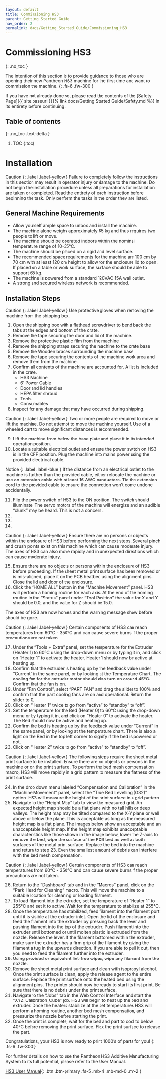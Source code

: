 ```yaml
---
layout: default
title: Commissioning HS3
parent: Getting Started Guide
nav_order: 2
permalink: docs/Getting_Started_Guide/Commissioning_HS3
---
```


# Commissioning HS3
{: .no_toc }

The intention of this section is to provide guidance to those who are opening their new Pantheon HS3 machine for the first time and want to commission the machine.
{: .fs-6 .fw-300 }

If you have not already done so, please read the contents of the [Safety Page]({{ site.baseurl }}{% link docs/Getting Started Guide/Safety.md %}) in its entirety before continuing.

## Table of contents
{: .no_toc .text-delta }

1. TOC
{:toc}

# Installation

Caution
{: .label .label-yellow }
Failure to completely follow the instructions in this section may result in operator injury or damage to the machine. Do not begin the installation procedure unless all preparations for installation are taken or completed. Read the entirety of each instruction before beginning the task. Only perform the tasks in the order they are listed.

## General Machine Requirements
- Allow yourself ample space to unbox and install the machine.
- The machine alone weighs approximately 65 kg and thus requires two people to lift or move.
- The machine should be operated indoors within the nominal temperature range of 10-35℃.
- The machine should be placed on a rigid and level surface.
- The recommended space requirements for the machine are 100 cm by 70 cm with at least 120 cm height to allow for the enclosure lid to open. If placed on a table or work surface, the surface should be able to support 65 kg.
- The machine is powered from a standard 120VAC 15A wall outlet.
- A strong and secured wireless network is recommended.

## Installation Steps

Caution
{: .label .label-yellow }
Use protective gloves when removing the machine from the shipping box.

1. Open the shipping box with a flathead screwdriver to bend back the tabs at the edges and bottom of the crate.
2. Remove the tape securing the door and lid of the machine.
3. Remove the protective plastic film from the machine
4. Remove the shipping straps securing the machine to the crate base
5. Remove the Wooden braces surrounding the machine base
6. Remove the tape securing the contents of the machine work area and remove them from the machine.
7. Confirm all contents of the machine are accounted for. A list is included in the crate.
    - HS3 Machine
    - 6’ Power Cable
    - Door and lid handles
    - HEPA filter shroud
    - Tools
    - Consumables
8. Inspect for any damage that may have occurred during shipping.

Caution
{: .label .label-yellow }
Two or more people are required to move or lift the machine. Do not attempt to move the machine yourself. Use of a wheeled cart to move significant distances is recommended.

9. Lift the machine from below the base plate and place it in its intended operation position. 
10. Locate a suitable electrical outlet and ensure the power switch on HS3 is in the OFF position. Plug the machine into mains power using the provided electrical cable.

Notice
{: .label .label-blue }
If the distance from an electrical outlet to the machine is further than the provided cable, either relocate the machine or use an extension cable with at least 16 AWG conductors. Tie the extension cord to the provided cable to ensure the connection won’t come undone accidentally. 

11. Flip the power switch of HS3 to the ON position. The switch should illuminate. The servo motors of the machine will energize and an audible “clunk” may be heard. This is not a concern.
12. 
13. 
14. 

Caution
{: .label .label-yellow }
Ensure there are no persons or objects within the enclosure of HS3 before performing the next steps. Several pinch and crush points exist on this machine which can cause moderate injury. The axes of HS3 can also move rapidly and in unexpected directions which can cause moderate injury. 

15. Ensure there are no objects or persons within the enclosure of HS3 before proceeding. If the sheet metal print surface has been removed or is mis-aligned, place it on the PCB heatbed using the alignment pins. Close the lid and door of the enclosure.
16. Click the “HOME ALL” button in the “Machine Movement” panel. HS3 will perform a homing routine for each axis. At the end of the homing routine in the “Status” panel under “Tool Position” the value for X and Y should be 0.0, and the value for Z should be 15.0.

The axes of HS3 are now homes and the warning message show before should be gone.

Caution
{: .label .label-yellow }
Certain components of HS3 can reach temperatures from 60℃ - 350℃ and can cause severe burns if the proper precautions are not taken.

17. Under the “Tools + Extra” panel, set the temperature for the Extruder (Heater 1) to 60℃ using the drop-down menu or by typing it in, and click on “Heater 1” to activate the heater. Heater 1 should now be active at heating up.
18. Confirm that the extruder is heating up by the feedback value under “Current” in the same panel, or by looking at the Temperature Chart. The cooling fan for the extruder motor should also turn on around 45℃. Confirm that the fan is on.
19. Under “Fan Control”, select “PART FAN” and drag the slider to 100% and confirm that the part cooling fans are on and operational. Return the slider to 0.
20. Click on “Heater 1” twice to go from “active” to “standby” to “off”.
21. Set the temperature for the Bed (Heater 0) to 60℃ using the drop-down menu or by typing it in, and click on “Heater 0” to activate the heater. The Bed should now be active and heating up.
22. Confirm the bed is heating up by the feedback value under “Current” in the same panel, or by looking at the temperature chart. There is also a light on the Bed in the top left corner to signify if the bed is powered or not.
23. Click on “Heater 2” twice to go from “active” to “standby” to “off”.

Caution
{: .label .label-yellow }
The following steps require the sheet metal print surface to be installed. Ensure there are no objects or persons in the machine or on the print surface. To perform the bed mesh compensation macro, HS3 will move rapidly in a grid pattern to measure the flatness of the print surface.

24. In the drop down menu labeled “Compensation and Calibration” in the “Machine Movement” panel, select the “True Bed Levelling (G32)” option. HS3 will measure the height of the print surface in a grid pattern.
25. Navigate to the “Height Map” tab to view the measured grid. An expected height map should be a flat plane with no tall hills or deep valleys. The height map may be tilted compared to the X-Y plane or well above or below the plane. This is acceptable as long as the measured height map is a flat plane. The images below show an acceptable and an unacceptable height map. If the height map exhibits unacceptable characteristics like those shown in the image below, lower the Z-axis to remove the bed, wipe the surface of the PCB bed as well as both surfaces of the metal print surface. Replace the bed into the machine and return to step 23. Even the smallest amount of debris can interfere with the bed mesh compensation. 

Caution
{: .label .label-yellow }
Certain components of HS3 can reach temperatures from 60℃ - 350℃ and can cause severe burns if the proper precautions are not taken.

26. Return to the “Dashboard” tab and in the “Macros” panel, click on the “Park Head for Cleaning” macro. This will move the machine to a suitable location for cleaning or loading filament.
27. To load filament into the extruder, set the temperature of “Heater 1” to 255℃ and set it to active. Wait for the temperature to stabilize at 255℃.
28. Once the temperature has stabilized, feed filament into the filament port until it is visible at the extruder inlet. Open the lid of the enclosure and feed the filament into the extruder by pressing back the lever and pushing filament into the top of the extruder. Push filament into the extruder until bottomed or until molten plastic is extruded from the nozzle. Release the lever. If the filament bottomed within the extruder, make sure the extruder has a firm grip of the filament by giving the filament a tug in the upwards direction. If you are able to pull it out, then you need to feed the filament further into the extruder.
29. Using provided or equivalent lint-free wipes, wipe any filament from the nozzle.
30. Remove the sheet metal print surface and clean with isopropyl alcohol. Once the print surface is clean, apply the release agent to the entire surface. Replace the print surface onto the heated bed using the alignment pins. The printer should now be ready to start its first print. Be sure that there is no debris under the print surface.
31. Navigate to the “Jobs” tab in the Web Control Interface and start the “XYZ_Calibration_Cube” job. HS3 will begin to heat up the bed and extruder. Once the heaters stabilize at the set temperatures HS3 will perform a homing routine, another bed mesh compensation, and pressurize the nozzle before starting the print.
32. Once the print is complete, wait for the bed and part to cool to below 40℃ before removing the print surface. Flex the print surface to release the part.

Congratulations, your HS3 is now ready to print 1000’s of parts for you!
{: .fs-6 .fw-300 }

For further details on how to use the Pantheon HS3 Additive Manufacturing System to its full potential, please refer to the User Manual.

[HS3 User Manual](docs/In-Depth_Guide){: .btn .btn-primary .fs-5 .mb-4 .mb-md-0 .mr-2 }



